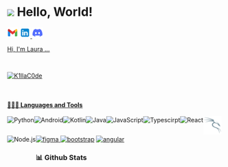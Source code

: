 # <img src="https://media.giphy.com/media/03CFrhn4mtBd0TNthB/giphy.gif" width="100"/> Hello, World!

<p align="left">
<img src="assets/icons8-gmail.svg" height="25px"/> <a href="mailto:lauracode00@gmail.com">
<img src="assets/icons8-linkedin.svg" height="25px">
<img src="assets/icons8-discord.svg" height="25px"/> <a href="http://discord.com/users/k1llac0de">
</p>

Hi, I'm Laura ...

<br>
<p align="left"> <img src="https://komarev.com/ghpvc/?username=K1llaC0de" alt="K1llaC0de" /> </p>
</br>
  
#### 👨🏻‍💻 Languages and Tools
<p align="left">
<a href="https://www.kali.org/" target="_blank"> <img src="assets/icons8-kali-linux.svg" alt="kali" height='42px'/></a>
<a href="https://www.python.org" target="_blank"><img align="left" alt="Python" height ="42px" src="https://raw.githubusercontent.com/rahul-jha98/github_readme_icons/main/language_and_tools/square/python/python.svg"></a>
<a href="https://developer.android.com" target="_blank"> <img align="left" alt="Android" height ="42px" src="https://raw.githubusercontent.com/rahul-jha98/github_readme_icons/main/language_and_tools/square/android/android.svg"> </a>
<a href="https://kotlinlang.org" target="_blank"><img align="left" alt="Kotlin" height ="42px" src="https://raw.githubusercontent.com/rahul-jha98/github_readme_icons/main/language_and_tools/square/kotlin/kotlin.svg"></a>
<a href="https://www.java.com" target="_blank"><img align="left" alt="Java" height ="42px" src="https://raw.githubusercontent.com/rahul-jha98/github_readme_icons/main/language_and_tools/square/java/java.svg"></a>
<a href="https://developer.mozilla.org/en-US/docs/Web/JavaScript" target="_blank"> <img align="left" alt="JavaScript" height ="42px"  src="https://raw.githubusercontent.com/rahul-jha98/github_readme_icons/main/language_and_tools/square/javascript/javascript.svg"> </a>
<a href="https://www.typescriptlang.org/" target="_blank"><img align="left" alt="Typescirpt" height ="42px" src="https://raw.githubusercontent.com/rahul-jha98/github_readme_icons/main/language_and_tools/square/typescript/typescript.svg"></a>
<a href="https://reactjs.org/" target="_blank"> <img align="left" alt="React" height ="42px" src="https://raw.githubusercontent.com/rahul-jha98/github_readme_icons/main/language_and_tools/square/react/react.svg"></a>
<a href="https://nodejs.org" target="_blank"><img align="left" alt="Node.js" height ="42px" src="https://raw.githubusercontent.com/rahul-jha98/github_readme_icons/main/language_and_tools/square/node/node.svg"></a>
<a href="https://www.figma.com/" target="_blank"> <img src="https://raw.githubusercontent.com/rahul-jha98/github_readme_icons/main/language_and_tools/square/figma/figma.svg" alt="figma" height='42px'/> </a>
<a href="https://getbootstrap.com/" target="_blank"> <img src="https://raw.githubusercontent.com/rahul-jha98/github_readme_icons/main/language_and_tools/square/bootstrap/bootstrap.svg" alt="bootstrap" height='42px'/></a>
<a href="https://docs.angular.lat/" target="_blank"> <img src="https://raw.githubusercontent.com/rahul-jha98/github_readme_icons/main/language_and_tools/square/angular/angular.svg" alt="angular" height='42px'/></a>
<br>
</p>

### 📊 Github Stats




